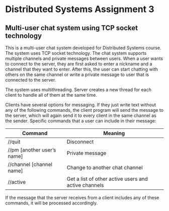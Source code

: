 # Distributed Systems Assignment 3
## Multi-user chat system using TCP socket technology

This is a multi-user chat system developed for Distributed Systems course. The system uses TCP socket technology. The chat system supports multiple channels and private messages between users. When a user wants to connect to the server, they are first asked to enter a nickname and a channel that they want to enter.
After this, the user can start chatting with others on the same channel or write a private message to user that is connected to the server.

The system uses multithreading. Server creates a new thread for each client to handle all of them at the same time.

Clients have several options for messaging. If they just write text without any of the following commands, the client program will send the message to the server, which will again send it to every client in the same channel as the sender. Specific commands that a user can include in their message:

| Command                       |  Meaning                                               |
|-------------------------------|--------------------------------------------------------|
| //quit                        |  Disconnect                                            |
| //pm [another user’s name]    |  Private message                                       |
| //channel [channel name]      |  Change to another chat channel                        |
| //active                      |  Get a list of other active users and active channels  |

If the message that the server receives from a client includes any of these commands, it will be processed accordingly.

